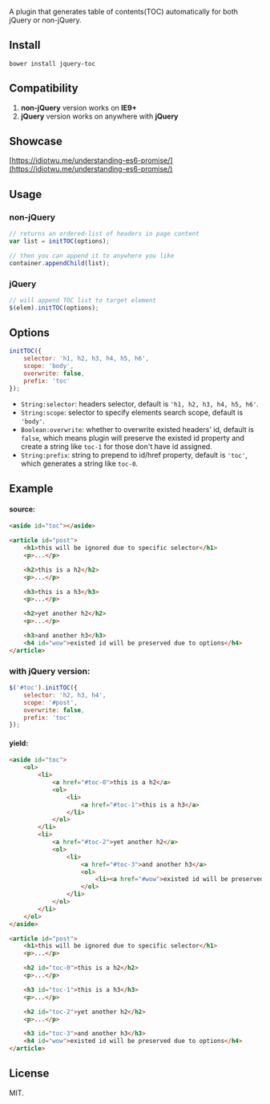 A plugin that generates table of contents(TOC) automatically for both jQuery or non-jQuery.

## Install

```
bower install jquery-toc
```

## Compatibility

1. **non-jQuery** version works on **IE9+**
2. **jQuery** version works on anywhere with **jQuery**

## Showcase
[https://idiotwu.me/understanding-es6-promise/](https://idiotwu.me/understanding-es6-promise/)

## Usage

### non-jQuery

```javascript
// returns an ordered-list of headers in page content
var list = initTOC(options);

// then you can append it to anywhere you like
container.appendChild(list);
```

### jQuery

```javascript
// will append TOC list to target element
$(elem).initTOC(options);
```

## Options

```javascript
initTOC({
    selector: 'h1, h2, h3, h4, h5, h6',
    scope: 'body',
    overwrite: false,
    prefix: 'toc'
});
```

- `String:selector`: headers selector, default is `'h1, h2, h3, h4, h5, h6'`.
- `String:scope`: selector to specify elements search scope, default is `'body'`.
- `Boolean:overwrite`: whether to overwrite existed headers' id, default is `false`, which means plugin will preserve the existed id property and create a string like `toc-1` for those don't have id assigned.
- `String:prefix`: string to prepend to id/href property, default is `'toc'`, which generates a string like `toc-0`.

## Example

#### source:

```html
<aside id="toc"></aside>

<article id="post">
    <h1>this will be ignored due to specific selector</h1>
    <p>...</p>

    <h2>this is a h2</h2>
    <p>...</p>

    <h3>this is a h3</h3>
    <p>...</p>

    <h2>yet another h2</h2>
    <p>...</p>

    <h3>and another h3</h3>
    <h4 id="wow">existed id will be preserved due to options</h4>
</article>
```

### with jQuery version:

```javascript
$('#toc').initTOC({
    selector: 'h2, h3, h4',
    scope: '#post',
    overwrite: false,
    prefix: 'toc'
});
```

#### yield:

```html
<aside id="toc">
    <ol>
        <li>
            <a href="#toc-0">this is a h2</a>
            <ol>
                <li>
                    <a href="#toc-1">this is a h3</a>
                </li>
            </ol>
        </li>
        <li>
            <a href="#toc-2">yet another h2</a>
            <ol>
                <li>
                    <a href="#toc-3">and another h3</a>
                    <ol>
                        <li><a href="#wow">existed id will be preserved due to options</a></li>
                    </ol>
                </li>
            </ol>
        </li>
    </ol>
</aside>

<article id="post">
    <h1>this will be ignored due to specific selector</h1>
    <p>...</p>

    <h2 id="toc-0">this is a h2</h2>
    <p>...</p>

    <h3 id="toc-1">this is a h3</h3>
    <p>...</p>

    <h2 id="toc-2">yet another h2</h2>
    <p>...</p>

    <h3 id="toc-3">and another h3</h3>
    <h4 id="wow">existed id will be preserved due to options</h4>
</article>
```

## License
MIT.